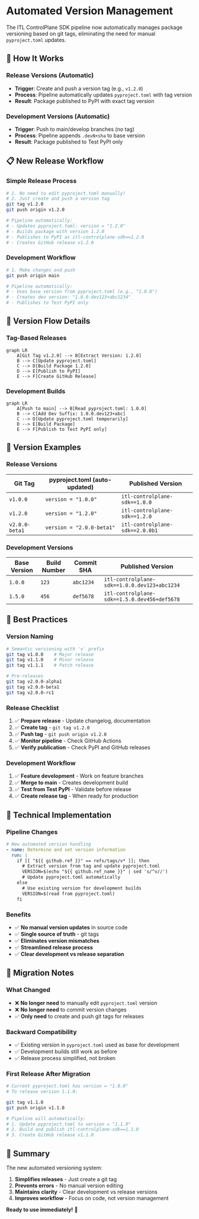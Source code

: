 # Automated Version Management

The ITL ControlPlane SDK pipeline now automatically manages package versioning based on git tags, eliminating the need for manual `pyproject.toml` updates.

## 🚀 How It Works

### **Release Versions (Automatic)**
- **Trigger**: Create and push a version tag (e.g., `v1.2.0`)
- **Process**: Pipeline automatically updates `pyproject.toml` with tag version
- **Result**: Package published to PyPI with exact tag version

### **Development Versions (Automatic)**
- **Trigger**: Push to main/develop branches (no tag)
- **Process**: Pipeline appends `.devN+sha` to base version
- **Result**: Package published to Test PyPI only

## 📋 New Release Workflow

### **Simple Release Process**
```bash
# 1. No need to edit pyproject.toml manually!
# 2. Just create and push a version tag
git tag v1.2.0
git push origin v1.2.0

# Pipeline automatically:
# - Updates pyproject.toml: version = "1.2.0" 
# - Builds package with version 1.2.0
# - Publishes to PyPI as itl-controlplane-sdk==1.2.0
# - Creates GitHub release v1.2.0
```

### **Development Workflow**
```bash
# 1. Make changes and push
git push origin main

# Pipeline automatically:
# - Uses base version from pyproject.toml (e.g., "1.0.0")
# - Creates dev version: "1.0.0.dev123+abc1234"
# - Publishes to Test PyPI only
```

## 🔄 Version Flow Details

### **Tag-Based Releases**
```mermaid
graph LR
    A[Git Tag v1.2.0] --> B[Extract Version: 1.2.0]
    B --> C[Update pyproject.toml]
    C --> D[Build Package 1.2.0]
    D --> E[Publish to PyPI]
    E --> F[Create GitHub Release]
```

### **Development Builds**
```mermaid
graph LR
    A[Push to main] --> B[Read pyproject.toml: 1.0.0]
    B --> C[Add Dev Suffix: 1.0.0.dev123+abc]
    C --> D[Update pyproject.toml temporarily]
    D --> E[Build Package]
    E --> F[Publish to Test PyPI only]
```

## 📝 Version Examples

### **Release Versions**
| Git Tag | pyproject.toml (auto-updated) | Published Version |
|---------|-------------------------------|-------------------|
| `v1.0.0` | `version = "1.0.0"` | `itl-controlplane-sdk==1.0.0` |
| `v1.2.0` | `version = "1.2.0"` | `itl-controlplane-sdk==1.2.0` |
| `v2.0.0-beta1` | `version = "2.0.0-beta1"` | `itl-controlplane-sdk==2.0.0b1` |

### **Development Versions**
| Base Version | Build Number | Commit SHA | Published Version |
|-------------|--------------|------------|-------------------|
| `1.0.0` | `123` | `abc1234` | `itl-controlplane-sdk==1.0.0.dev123+abc1234` |
| `1.5.0` | `456` | `def5678` | `itl-controlplane-sdk==1.5.0.dev456+def5678` |

## 🎯 Best Practices

### **Version Naming**
```bash
# Semantic versioning with 'v' prefix
git tag v1.0.0    # Major release
git tag v1.1.0    # Minor release  
git tag v1.1.1    # Patch release

# Pre-releases
git tag v2.0.0-alpha1
git tag v2.0.0-beta1
git tag v2.0.0-rc1
```

### **Release Checklist**
1. ✅ **Prepare release** - Update changelog, documentation
2. ✅ **Create tag** - `git tag v1.2.0`
3. ✅ **Push tag** - `git push origin v1.2.0`
4. ✅ **Monitor pipeline** - Check GitHub Actions
5. ✅ **Verify publication** - Check PyPI and GitHub releases

### **Development Workflow**
1. ✅ **Feature development** - Work on feature branches
2. ✅ **Merge to main** - Creates development build
3. ✅ **Test from Test PyPI** - Validate before release
4. ✅ **Create release tag** - When ready for production

## 🔧 Technical Implementation

### **Pipeline Changes**
```yaml
# New automated version handling
- name: Determine and set version information
  run: |
    if [[ "${{ github.ref }}" == refs/tags/v* ]]; then
      # Extract version from tag and update pyproject.toml
      VERSION=$(echo "${{ github.ref_name }}" | sed 's/^v//')
      # Update pyproject.toml automatically
    else
      # Use existing version for development builds
      VERSION=$(read from pyproject.toml)
    fi
```

### **Benefits**
- ✅ **No manual version updates** in source code
- ✅ **Single source of truth** - git tags
- ✅ **Eliminates version mismatches**
- ✅ **Streamlined release process**
- ✅ **Clear development vs release separation**

## 🚨 Migration Notes

### **What Changed**
- ❌ **No longer need** to manually edit `pyproject.toml` version
- ❌ **No longer need** to commit version changes
- ✅ **Only need** to create and push git tags for releases

### **Backward Compatibility**
- ✅ Existing version in `pyproject.toml` used as base for development
- ✅ Development builds still work as before
- ✅ Release process simplified, not broken

### **First Release After Migration**
```bash
# Current pyproject.toml has version = "1.0.0"
# To release version 1.1.0:

git tag v1.1.0
git push origin v1.1.0

# Pipeline will automatically:
# 1. Update pyproject.toml to version = "1.1.0"
# 2. Build and publish itl-controlplane-sdk==1.1.0
# 3. Create GitHub release v1.1.0
```

## 🎉 Summary

The new automated versioning system:

1. **Simplifies releases** - Just create a git tag
2. **Prevents errors** - No manual version editing
3. **Maintains clarity** - Clear development vs release versions
4. **Improves workflow** - Focus on code, not version management

**Ready to use immediately!** 🚀